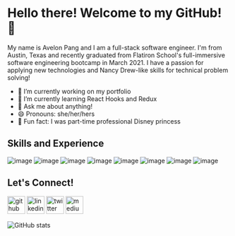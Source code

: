 # Hello there! Welcome to my GitHub! 👋

My name is Avelon Pang and I am a full-stack software engineer. I'm from Austin, Texas and recently graduated from Flatiron School's full-immersive software engineering bootcamp in March 2021. I have a passion for applying new technologies and Nancy Drew-like skills for technical problem solving!

- 🔭 I’m currently working on my portfolio 
- 🌱 I’m currently learning React Hooks and Redux 
- 💬 Ask me about anything! 
- 😄 Pronouns: she/her/hers 
- 👑 Fun fact: I was part-time professional Disney princess 

## Skills and Experience
![image](https://user-images.githubusercontent.com/62185859/112547931-6e918a80-8d89-11eb-962a-c3592e2c7489.png)
![image](https://user-images.githubusercontent.com/62185859/112546862-042c1a80-8d88-11eb-8ed2-5b87228d7f82.png)
![image](https://user-images.githubusercontent.com/62185859/112547092-48b7b600-8d88-11eb-853f-61d8de920cf4.png)
![image](https://user-images.githubusercontent.com/62185859/112547199-71d84680-8d88-11eb-887f-af70e97fcc0d.png)
![image](https://user-images.githubusercontent.com/62185859/112547258-874d7080-8d88-11eb-9e42-3ee3c23dc6fb.png)
![image](https://user-images.githubusercontent.com/62185859/112547635-fcb94100-8d88-11eb-8b90-395b22d283d6.png)
![image](https://user-images.githubusercontent.com/62185859/112547353-a6e49900-8d88-11eb-8536-ee18e0e9a656.png)
![image](https://user-images.githubusercontent.com/62185859/112547389-afd56a80-8d88-11eb-8ea7-ee7330f57000.png)

## Let's Connect!
[<img src='https://cdn.jsdelivr.net/npm/simple-icons@3.0.1/icons/github.svg' alt='github' height='40'>](https://github.com/Apang20)  [<img src='https://cdn.jsdelivr.net/npm/simple-icons@3.0.1/icons/linkedin.svg' alt='linkedin' height='40'>](https://www.linkedin.com/in/https://www.linkedin.com/in/avelon-pang-82327360//)  [<img src='https://cdn.jsdelivr.net/npm/simple-icons@3.0.1/icons/twitter.svg' alt='twitter' height='40'>](https://twitter.com/@AvelonP)  [<img src='https://cdn.jsdelivr.net/npm/simple-icons@3.0.1/icons/medium.svg' alt='medium' height='40'>](https://avelonpang.medium.com/)  

![GitHub stats](https://github-readme-stats.vercel.app/api?username=Apang20&show_icons=true)  

 

